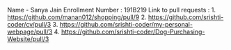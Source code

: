 Name - Sanya Jain
Enrollment Number : 191B219
Link to pull requests : 1. https://github.com/manan012/shopping/pull/9
                             2. https://github.com/srishti-coder/cv/pull/3
                             3. https://github.com/srishti-coder/my-personal-webpage/pull/3
                             4. https://github.com/srishti-coder/Dog-Purchasing-Website/pull/3